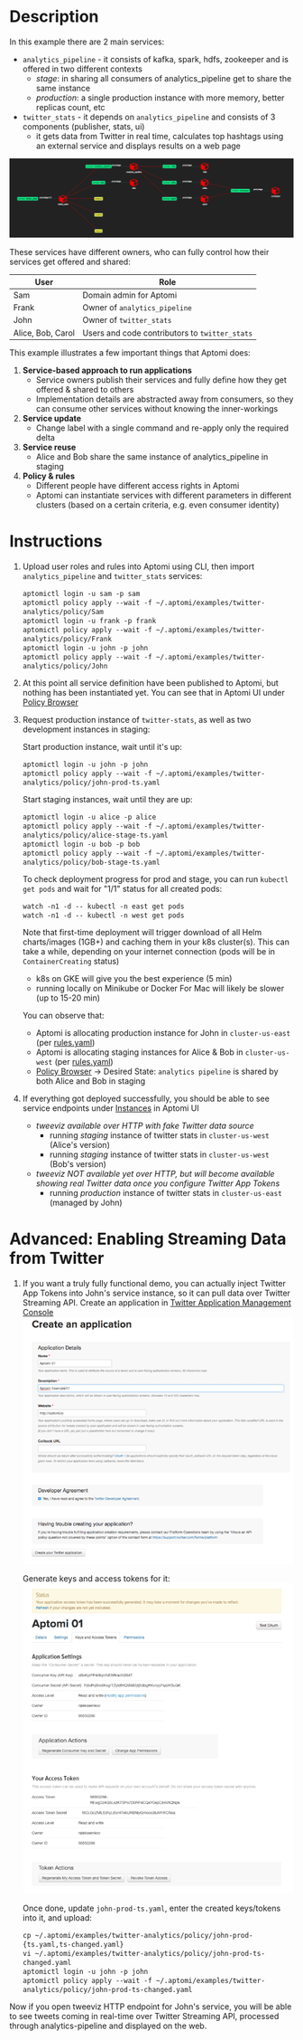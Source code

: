 # Description

In this example there are 2 main services:
- `analytics_pipeline` - it consists of kafka, spark, hdfs, zookeeper and is offered in two different contexts
  - *stage*: in sharing all consumers of analytics_pipeline get to share the same instance
  - *production*: a single production instance with more memory, better replicas count, etc 
- `twitter_stats` - it depends on `analytics_pipeline` and consists of 3 components (publisher, stats, ui)
  - it gets data from Twitter in real time, calculates top hashtags using an external service and displays results on a web page

![Diagram](diagram.png)

These services have different owners, who can fully control how their services get offered and shared:

User  | Role |
------|-------
Sam   | Domain admin for Aptomi
Frank | Owner of `analytics_pipeline`
John  | Owner of `twitter_stats`
Alice, Bob, Carol | Users and code contributors to `twitter_stats`

This example illustrates a few important things that Aptomi does:

1. **Service-based approach to run applications**
    - Service owners publish their services and fully define how they get offered & shared to others
    - Implementation details are abstracted away from consumers, so they can consume other services without knowing the inner-workings
1. **Service update**
    - Change label with a single command and re-apply only the required delta
1. **Service reuse**
    - Alice and Bob share the same instance of analytics_pipeline in staging
1. **Policy & rules**
    - Different people have different access rights in Aptomi
    - Aptomi can instantiate services with different parameters in different clusters (based on a certain criteria, e.g. even consumer identity)

# Instructions

1. Upload user roles and rules into Aptomi using CLI, then import `analytics_pipeline` and `twitter_stats` services:
    ```
    aptomictl login -u sam -p sam
    aptomictl policy apply --wait -f ~/.aptomi/examples/twitter-analytics/policy/Sam
    aptomictl login -u frank -p frank
    aptomictl policy apply --wait -f ~/.aptomi/examples/twitter-analytics/policy/Frank
    aptomictl login -u john -p john
    aptomictl policy apply --wait -f ~/.aptomi/examples/twitter-analytics/policy/John
    ```

1. At this point all service definition have been published to Aptomi, but nothing has been instantiated yet. You can see
that in Aptomi UI under [Policy Browser](http://localhost:27866/#/policy/browse)

1. Request production instance of `twitter-stats`, as well as two development instances in staging:
    
    Start production instance, wait until it's up: 
    ```
    aptomictl login -u john -p john
    aptomictl policy apply --wait -f ~/.aptomi/examples/twitter-analytics/policy/john-prod-ts.yaml
    ```
    
    Start staging instances, wait until they are up: 
    ```
    aptomictl login -u alice -p alice
    aptomictl policy apply --wait -f ~/.aptomi/examples/twitter-analytics/policy/alice-stage-ts.yaml
    aptomictl login -u bob -p bob
    aptomictl policy apply --wait -f ~/.aptomi/examples/twitter-analytics/policy/bob-stage-ts.yaml
    ```
        
    To check deployment progress for prod and stage, you can run `kubectl get pods` and wait for "1/1" status for all created pods:
    ```
    watch -n1 -d -- kubectl -n east get pods
    watch -n1 -d -- kubectl -n west get pods
    ```
    
    Note that first-time deployment will trigger download of all Helm charts/images (1GB+) and caching them in your k8s cluster(s). This can take a while, depending on your internet connection (pods will be in `ContainerCreating` status)
      * k8s on GKE will give you the best experience (5 min)
      * running locally on Minikube or Docker For Mac will likely be slower (up to 15-20 min) 

    You can observe that:
      * Aptomi is allocating production instance for John in `cluster-us-east` (per [rules.yaml](policy/Sam/rules.yaml))
      * Aptomi is allocating staging instances for Alice & Bob in `cluster-us-west` (per [rules.yaml](policy/Sam/rules.yaml))
      * [Policy Browser](http://localhost:27866/#/policy/browse) -> Desired State: `analytics pipeline` is shared by both Alice and Bob in staging

1. If everything got deployed successfully, you should be able to see service endpoints under [Instances](http://localhost:27866/#/policy/dependencies) in Aptomi UI
    * *tweeviz available over HTTP with fake Twitter data source*
        * running *staging* instance of twitter stats in `cluster-us-west` (Alice's version)
        * running *staging* instance of twitter stats in `cluster-us-west` (Bob's version)
    * *tweeviz NOT available yet over HTTP, but will become available showing real Twitter data once you configure Twitter App Tokens* 
        * running *production* instance of twitter stats in `cluster-us-east` (managed by John)
          
# Advanced: Enabling Streaming Data from Twitter

1. If you want a truly fully functional demo, you can actually inject Twitter App Tokens into John's service instance, so it can pull data over Twitter Streaming API. Create an
application in [Twitter Application Management Console](https://apps.twitter.com)
    ![Twitter App Create](twitter-app-create.png)
    
    Generate keys and access tokens for it:
    ![Twitter Create Tokens](twitter-create-tokens.png)
    
    Once done, update `john-prod-ts.yaml`, enter the created keys/tokens into it, and upload:
    ```
    cp ~/.aptomi/examples/twitter-analytics/policy/john-prod-{ts.yaml,ts-changed.yaml}
    vi ~/.aptomi/examples/twitter-analytics/policy/john-prod-ts-changed.yaml
    aptomictl login -u john -p john
    aptomictl policy apply --wait -f ~/.aptomi/examples/twitter-analytics/policy/john-prod-ts-changed.yaml
    ```
Now if you open tweeviz HTTP endpoint for John's service, you will be able to see tweets coming in real-time over Twitter Streaming API, processed through analytics-pipeline and displayed on the web.

